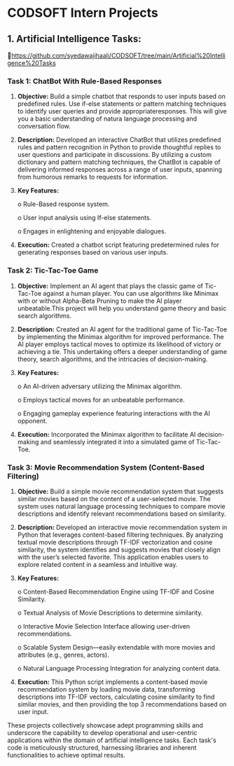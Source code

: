  # **CODSOFT Intern Projects**
## 1. **Artificial Intelligence Tasks:**
   
🔗https://github.com/syedawajihaali/CODSOFT/tree/main/Artificial%20Intelligence%20Tasks

### **Task 1: ChatBot With Rule-Based Responses**

1.	**Objective:** Build a simple chatbot that responds to user inputs based on predefined rules. Use if-else statements or pattern matching techniques to identify user queries and provide appropriateresponses. This will give you a basic understanding of natura language processing and conversation flow.
   
2.	**Description:** Developed an interactive ChatBot that utilizes predefined rules and pattern recognition in Python to provide thoughtful replies to user questions and participate in discussions. By utilizing a custom dictionary and pattern matching techniques, the ChatBot is capable of delivering informed responses across a range of user inputs, spanning from humorous remarks to requests for information.
   
3.	**Key Features:**
   
    o	Rule-Based response system.

    o	User input analysis using If-else statements.

    o	Engages in enlightening and enjoyable dialogues.

4.	**Execution:** Created a chatbot script featuring predetermined rules for generating responses based on various user inputs.

      
### **Task 2: Tic-Tac-Toe Game**

1.	**Objective:** Implement an AI agent that plays the classic game of Tic-Tac-Toe against a human player. You can use algorithms like Minimax with or without Alpha-Beta Pruning to make the AI player unbeatable.This project will help you understand game theory and basic search algorithms.
   
2.	**Description:** Created an AI agent for the traditional game of Tic-Tac-Toe by implementing the Minimax algorithm for improved performance. The AI player employs tactical moves to optimize its likelihood of victory or achieving a tie. This undertaking offers a deeper understanding of game theory, search algorithms, and the intricacies of decision-making.
   
3.	**Key Features:**
    
     o	An AI-driven adversary utilizing the Minimax algorithm.

     o	Employs tactical moves for an unbeatable performance.
   
     o	Engaging gameplay experience featuring interactions with the AI opponent.
  	
4.	**Execution:** Incorporated the Minimax algorithm to facilitate AI decision-making and seamlessly integrated it into a simulated game of Tic-Tac-Toe.


### **Task 3: Movie Recommendation System (Content-Based Filtering)**

1. **Objective:** Build a simple movie recommendation system that suggests similar movies based on the content of a user-selected movie. The system uses natural language processing techniques to compare movie descriptions and identify relevant recommendations based on similarity.

2. **Description:** Developed an interactive movie recommendation system in Python that leverages content-based filtering techniques. By analyzing textual movie descriptions through TF-IDF vectorization and cosine similarity, the system identifies and suggests movies that closely align with the user’s selected favorite. This application enables users to explore related content in a seamless and intuitive way.

3. **Key Features:**

    o	 Content-Based Recommendation Engine using TF-IDF and Cosine Similarity.
   
    o	 Textual Analysis of Movie Descriptions to determine similarity.
   
    o	 Interactive Movie Selection Interface allowing user-driven recommendations.
   
    o	 Scalable System Design—easily extendable with more movies and attributes (e.g., genres, actors).
   
    o	 Natural Language Processing Integration for analyzing content data.
   

5. **Execution:** This Python script implements a content-based movie recommendation system by loading movie data, transforming descriptions into TF-IDF vectors, calculating cosine similarity to find similar movies, and then providing the top 3 recommendations based on user input.



These projects collectively showcase adept programming skills and underscore the capability to develop operational and user-centric applications within the domain of artificial intelligence tasks. Each task's code is meticulously structured, harnessing libraries and inherent functionalities to achieve optimal results.
   
